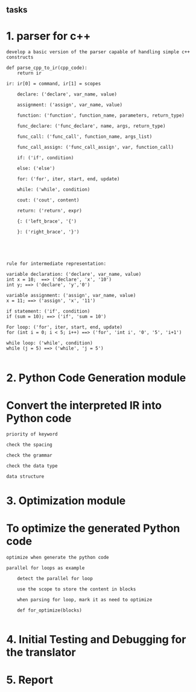 ## tasks

# 1. parser for c++
    develop a basic version of the parser capable of handling simple c++ constructs

```
def parse_cpp_to_ir(cpp_code):
    return ir

```



````
ir: ir[0] = command, ir[1] = scopes

    declare: ('declare', var_name, value)

    assignment: ('assign', var_name, value)

    function: ('function', function_name, parameters, return_type)

    func_declare: ('func_declare', name, args, return_type) 

    func_call: ('func_call', function_name, args_list)

    func_call_assign: ('func_call_assign', var, function_call)

    if: ('if', condition)

    else: ('else')

    for: ('for', iter, start, end, update)

    while: ('while', condition)

    cout: ('cout', content)

    return: ('return', expr)

    {: ('left_brace', '{')

    }: ('right_brace', '}')
    

    


````  


```
rule for intermediate representation:

variable declaration: ('declare', var_name, value)
int x = 10;  ==> ('declare', 'x', '10')
int y; ==> ('declare', 'y','0')

variable assignment: ('assign', var_name, value)
x = 11; ==> ('assign', 'x', '11')

if statement: ('if', condition)
if (sum = 10); ==> ('if', 'sum = 10')

For loop: ('for', iter, start, end, update)
for (int i = 0; i < 5; i++) ==> ('for', 'int i', '0', '5', 'i+1')

while loop: ('while', condition)
while (j = 5) ==> ('while', 'j = 5')


```


# 2. Python Code Generation module

# Convert the interpreted IR into Python code

```
priority of keyword

check the spacing

check the grammar

check the data type

data structure

```



# 3. Optimization module

# To optimize the generated Python code

```
optimize when generate the python code

parallel for loops as example

    detect the parallel for loop

    use the scope to store the content in blocks

    when parsing for loop, mark it as need to optimize

    def for_optimize(blocks)


```


# 4. Initial Testing and Debugging for the translator


# 5. Report


